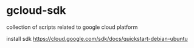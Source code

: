 # gcloud-sdk
collection of scripts related to google cloud platform

install sdk
https://cloud.google.com/sdk/docs/quickstart-debian-ubuntu
